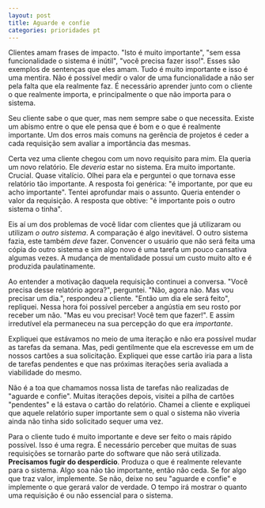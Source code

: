 ```yaml
---
layout: post
title: Aguarde e confie
categories: prioridades pt
---
```

Clientes amam frases de impacto. "Isto é muito importante", "sem essa funcionalidade o sistema é inútil", "você precisa fazer isso!". Esses são exemplos de sentenças que eles amam. Tudo é muito importante e isso é uma mentira. Não é possível medir o valor de uma funcionalidade a não ser pela falta que ela realmente faz. É necessário aprender junto com o cliente o que realmente importa, e principalmente o que não importa para o sistema.

Seu cliente sabe o que quer, mas nem sempre sabe o que necessita. Existe um abismo entre o que ele pensa que é bom e o que é realmente importante. Um dos erros mais comuns na gerência de projetos é ceder a cada requisição sem avaliar a importância das mesmas.

Certa vez uma cliente chegou com um novo requisito para mim. Ela queria um novo relatório. Ele *deveria* estar no sistema. Era muito importante. Crucial. Quase vitalício. Olhei para ela e perguntei o que tornava esse relatório tão importante. A resposta foi genérica: "é importante, por que eu acho importante". Tentei aprofundar mais o assunto. Queria entender o valor da requisição. A resposta que obtive: "é importante pois o outro sistema o tinha".

Eis aí um dos problemas de você lidar com clientes que já utilizaram ou utilizam *o outro sistema*. A comparação é algo inevitável. O outro sistema fazia, este também *deve* fazer. Convencer o usuário que não será feita uma cópia do outro sistema e sim algo novo é uma tarefa um pouco cansativa algumas vezes. A mudança de mentalidade possui um custo muito alto e é produzida paulatinamente.

Ao entender a motivação daquela requisição continuei a conversa. "Você precisa desse relatório agora?", perguntei. "Não, agora não. Mas vou precisar um dia.", respondeu a cliente. "Então um dia ele será feito", repliquei. Nessa hora foi possível perceber a angústia em seu rosto por receber um não. "Mas eu vou precisar! Você tem que fazer!". E assim irredutível ela permaneceu na sua percepção do que era *importante*.

Expliquei que estávamos no meio de uma iteração e não era possível mudar as tarefas da semana. Mas, pedi gentilmente que ela escrevesse em um de nossos cartões a sua solicitação. Expliquei que esse cartão iria para a lista de tarefas pendentes e que nas próximas iterações seria avaliada a viabilidade do mesmo.

Não é a toa que chamamos nossa lista de tarefas não realizadas de "aguarde e confie". Muitas iterações depois, visitei a pilha de cartões "pendentes" e lá estava o cartão do relatório. Chamei a cliente e expliquei que aquele relatório super importante sem o qual o sistema não viveria ainda não tinha sido solicitado sequer uma vez.

Para o cliente tudo é muito importante e deve ser feito o mais rápido possível. Isso é uma regra. É necessário perceber que muitas de suas requisições se tornarão parte do software que não será utilizada. **Precisamos fugir do desperdício**. Produza o que é realmente relevante para o sistema. Algo soa não tão importante, então não ceda. Se for algo que traz valor, implemente. Se não, deixe no seu "aguarde e confie" e implemente o que gerará valor de verdade. O tempo irá mostrar o quanto uma requisição é ou não essencial para o sistema.
